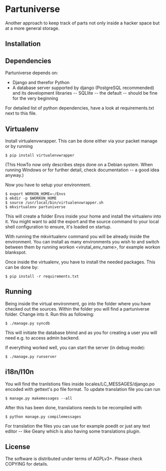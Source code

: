 Partuniverse
============

Another approach to keep track of parts not only inside a hacker space
but at a more general storage.

Installation
------------

Dependencies
------------

Partuniverse depends on:

- Django and therefor Python
- A database server supported by django (PostgreSQL recommended) and
  its development libraries --
  SQLlite -- the default -- should be fine for the very beginning


For detailed list of python dependencies, have a look at
requirements.txt next to this file.


Virtualenv
----------


Install virtualenvwrapper. This can be done either via your packet
manage or by running

	$ pip install virtualenvwrapper

(This HowTo now only describes steps done on a Debian system. When
running Windows or for further detail, check documentation -- a good
idea anyway.)

Now you have to setup your environment.

	$ export WORKON_HOME=~/Envs
	$ mkdir -p $WORKON_HOME
	$ source /usr/local/bin/virtualenvwrapper.sh
	$ mkvirtualenv partuniverse

This will create a folder Envs inside your home and install the
virtualenv into it. You might want to add the export and the source
command to your local shell configuration to ensure, it's loaded on
startup.

With running the mkvirtualenv command you will be already inside the
environment. You can install as many environments you wish to and
switch between them by running workon <virutal_env_name>, for example
workon blankspot.

Once inside the virtualenv, you have to install the needed packages.
This can be done by:

	$ pip install -r requirements.txt

Running
-------

Being inside the virtual environment, go into the folder where you have
checked out the sources. Within the folder you will find a partuniverse
folder. Change into it. Run this as following:

	$ ./manage.py syncdb

This will initiate the database bhind and as you for creating a user
you will need e.g. to access admin backend.

If everything worked well, you can start the server (in debug mode):

	$ ./manage.py runserver

i18n/l10n
---------

You will find the tranlstions files inside
locales/LC_MESSAGES/django.po encoded with gettext's po file format.
To update translation file you can run

	$ manage.py makemessages --all

After this has been done, translations needs to be recompiled with

	$ python manage.py compilemessages

For translation the files you can use for example poedit or just any
text editor -- like Geany which is also having some translations
plugin.

License
-------

The software is distributed under terms of AGPLv3+. Please check
COPYING for details.
